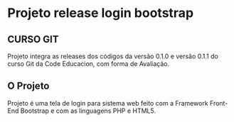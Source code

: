 # Projeto release login bootstrap

## CURSO GIT

Projeto integra as releases dos códigos da versão 0.1.0 e versão 0.1.1 do curso Git da Code Educacion, com forma de
Avaliação.

## O Projeto

Projeto é uma tela de login para sistema web feito com a Framework Front-End Bootstrap e com as linguagens PHP e     HTML5.